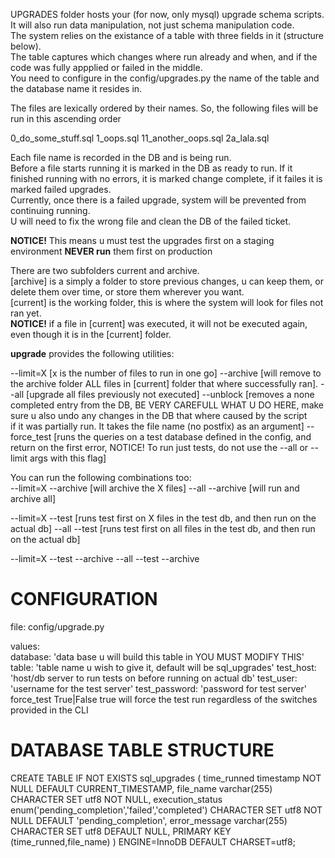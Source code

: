 UPGRADES folder hosts your (for now, only mysql) upgrade schema scripts.  
It will also run data manipulation, not just schema manipulation code.  
The system relies on the existance of a table with three fields in it (structure below).  
The table captures which changes where run already and when, and if the code was fully appplied or failed in the middle.  
You need to configure in the config/upgrades.py the name of the table and the database name it resides in.

The files are lexically ordered by their names.
So, the following files will be run in this ascending order

0_do_some_stuff.sql
1_oops.sql
11_another_oops.sql
2a_lala.sql


Each file name is recorded in the DB and is being run.  
Before a file starts running it is marked in the DB as ready to run.
If it finished running with no errors, it is marked change complete, if it failes it is marked failed upgrades.  
Currently, once there is a failed upgrade, system will be prevented from continuing running.  
U will need to fix the wrong file and clean the DB of the failed ticket.  

**NOTICE!**
This means u must test the upgrades first on a staging environment **NEVER run** them first on production
  
  
There are two subfolders current and archive.  
[archive] is a simply a folder to store previous changes, u can keep them, or delete them over time, or store them wherever you want.  
[current] is the working folder, this is where the system will look for files not ran yet.  
**NOTICE!** if a file in [current] was executed, it will not be executed again, even though it is in the [current] folder.

**upgrade** provides the following utilities:

--limit=X [x is the number of files to run in one go]
--archive [will remove to the archive folder ALL files in [current] folder that where successfully ran].
--all [upgrade all files previously not executed]
--unblock [removes a none completed entry from the DB, BE VERY CAREFULL WHAT U DO HERE, make sure u also undo any changes in the DB that where caused by the script  
           if it was partially run. It takes the file name (no postfix) as an argument]
--force_test [runs the queries on a test database defined in the config, and return on the first error,
              NOTICE! To run just tests, do not use the --all or --limit args with this flag]

You can run the following combinations too:  
--limit=X --archive [will archive the X files]
--all --archive     [will run and archive all]

--limit=X --test [runs test first on X files in the test db, and then run on the actual db]
--all --test     [runs test first on all files in the test db, and then run on the actual db]

--limit=X --test --archive
--all --test --archive


CONFIGURATION
=============
file: config/upgrade.py  
  
values:  
database:          'data base u will build this table in YOU MUST MODIFY THIS'
table:             'table name u wish to give it, default will be sql_upgrades'
test_host:         'host/db server to run tests on before running on actual db'
test_user:         'username for the test server'
test_password:     'password for test server'
force_test         True|False true will force the test run regardless of the switches provided in the CLI



DATABASE TABLE STRUCTURE
========================
CREATE TABLE IF NOT EXISTS sql_upgrades (
  time_runned timestamp NOT NULL DEFAULT CURRENT_TIMESTAMP,
  file_name varchar(255) CHARACTER SET utf8 NOT NULL,
  execution_status enum('pending_completion','failed','completed') CHARACTER SET utf8 NOT NULL DEFAULT 'pending_completion',
  error_message varchar(255) CHARACTER SET utf8 DEFAULT NULL,
  PRIMARY KEY (time_runned,file_name)
) ENGINE=InnoDB DEFAULT CHARSET=utf8;